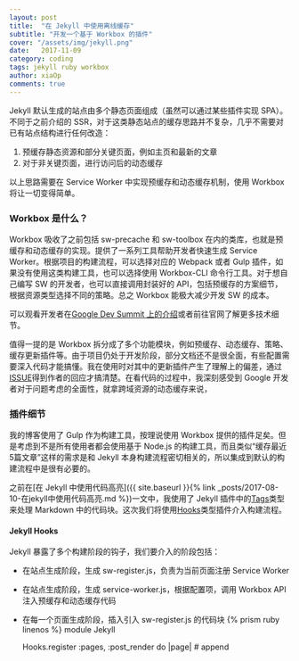 ```yaml
---
layout: post
title:  "在 Jekyll 中使用离线缓存"
subtitle: "开发一个基于 Workbox 的插件"
cover: "/assets/img/jekyll.png"
date:   2017-11-09
category: coding
tags: jekyll ruby workbox
author: xiaOp
comments: true
---
```


Jekyll 默认生成的站点由多个静态页面组成（虽然可以通过某些插件实现 SPA）。不同于之前介绍的 SSR，对于这类静态站点的缓存思路并不复杂，几乎不需要对已有站点结构进行任何改造：
1. 预缓存静态资源和部分关键页面，例如主页和最新的文章
2. 对于非关键页面，进行访问后的动态缓存

以上思路需要在 Service Worker 中实现预缓存和动态缓存机制，使用 Workbox 将让一切变得简单。

### Workbox 是什么？

Workbox 吸收了之前包括 sw-precache 和 sw-toolbox 在内的类库，也就是预缓存和动态缓存的实现。提供了一系列工具帮助开发者快速生成 Service Worker。根据项目的构建流程，可以选择对应的 Webpack 或者 Gulp 插件，如果没有使用这类构建工具，也可以选择使用 Workbox-CLI 命令行工具。对于想自己编写 SW 的开发者，也可以直接调用封装好的 API，包括预缓存的方案细节，根据资源类型选择不同的策略。总之 Workbox 能极大减少开发 SW 的成本。

可以观看开发者在[Google Dev Summit 上的介绍](https://www.youtube.com/watch?v=DtuJ55tmjps)或者前往官网了解更多技术细节。

值得一提的是 Workbox 拆分成了多个功能模块，例如预缓存、动态缓存、策略、缓存更新插件等。由于项目仍处于开发阶段，部分文档还不是很全面，有些配置需要深入代码才能搞懂。我在使用时对其中的更新插件产生了理解上的偏差，通过[ISSUE](https://github.com/GoogleChrome/workbox/issues/1001)得到作者的回应才搞清楚。在看代码的过程中，我深刻感受到 Google 开发者对于问题考虑的全面性，就拿跨域资源的动态缓存来说，

### 插件细节

我的博客使用了 Gulp 作为构建工具，按理说使用 Workbox 提供的插件足矣。但是考虑到不是所有使用者都会使用基于 Node.js 的构建工具，而且类似“缓存最近5篇文章”这样的需求是和 Jekyll 本身构建流程密切相关的，所以集成到默认的构建流程中是很有必要的。

之前在[在 Jekyll 中使用代码高亮]({{ site.baseurl }}{% link _posts/2017-08-10-在jekyll中使用代码高亮.md %})一文中，我使用了 Jekyll 插件中的[Tags](https://jekyllrb.com/docs/plugins/#tags)类型来处理 Markdown 中的代码块。这次我们将使用[Hooks](https://jekyllrb.com/docs/plugins/#hooks)类型插件介入构建流程。

#### Jekyll Hooks

Jekyll 暴露了多个构建阶段的钩子，我们要介入的阶段包括：
* 在站点生成阶段，生成 sw-register.js，负责为当前页面注册 Service Worker
* 在站点生成阶段，生成 service-worker.js，根据配置项，调用 Workbox API 注入预缓存和动态缓存代码
* 在每一个页面生成阶段，插入引入 sw-register.js 的代码块
{% prism ruby linenos %}
module Jekyll

    Hooks.register :pages, :post_render do |page|
        # append <script> for sw-register.js in <body>
        SWHelper.insert_sw_register_into_body(page)
    end

    Hooks.register :documents, :post_render do |document|
        # append <script> for sw-register.js in <body>
        SWHelper.insert_sw_register_into_body(document)
    end

    Hooks.register :site, :post_write do |site|
        pwa_config = site.config['pwa'] || {}
        sw_helper = SWHelper.new(site, pwa_config)

        sw_helper.write_sw_register()
        sw_helper.generate_workbox_precache()
        sw_helper.write_sw()
    end

end
{% endprism %}

这里有一个问题，为什么要额外生成一个 sw-register.js 负责注册 Service Worker 呢？
在页面中，我们会加上时间戳类似`sw-register.js?v= new Date()`保证浏览器不会对`sw-register.js`进行缓存。而`sw-register.js`中注册`service-worker.js`时，会加上构建版本号保证`service-worker.js`的更新。
更多详细细节可以参考之前同事写的[如何优雅注册 SW](https://zhuanlan.zhihu.com/p/28161855)这篇文章。

#### 预缓存资源的注入

首先根据配置项中的 glob 过滤出要缓存的资源，这一点通过标准库`Dir.glob`就能完成：
{% prism ruby linenos %}
# find precache files with glob
precache_files = []
patterns.each do |pattern|
    Dir.glob(File.join(directory, pattern)) do |filepath|
        precache_files.push(filepath)
    end
end
precache_files = precache_files.uniq
{% endprism %}

然后我们可以加上最近 N 篇文章，由于`.md`文件最终会生成`.html`页面，我们需要同时记录下`url`和`path`。要注意，最终添加进预缓存列表的是`url`，而`path`是根据文件内容生成版本号时用到的。
{% prism ruby linenos %}
# precache recent n posts
posts_path_url_map = {}
if recent_posts_num
    precache_files.concat(
        @site.posts.docs
            .reverse.take(recent_posts_num)
            .map do |post|
                posts_path_url_map[post.path] = post.url
                post.path
            end
    )
end
{% endprism %}

最后就是关键的步骤了，我们需要根据静态资源的内容生成 md5 版本号，这样能够保证每次 Service Worker 安装时，只会请求发生变动的新资源并缓存，同时清理掉已经不在列表中的旧资源。
{% prism ruby linenos %}
# generate md5 for each precache file
md5 = Digest::MD5.new
precache_files.each do |filepath|
    md5.reset
    md5 << File.read(filepath)
    if posts_path_url_map[filepath]
        url = posts_path_url_map[filepath]
    else
        url = filepath.sub(@site.dest, '')
    end
    @precache_list.push({
        url: @site.baseurl + url,
        revision: md5.hexdigest
    })
end
{% endprism %}

这样我们就完成了预缓存列表的创建，由于符合`Workbox.precache`的参数要求，我们直接把列表序列化作为参数传入就行了，在运行时 Workbox 会完成请求资源，清理缓存的工作。
{% prism ruby linenos %}
# generate precache list
precache_list_str = @precache_list.map do |precache_item|
    precache_item.to_json
end
.join(",")

# insert into precache function
<<-SCRIPT
    workboxSW.precache([#{precache_list_str}]);
SCRIPT
{% endprism %}

动态缓存也是根据配置项，调用`workboxSW.router.registerRoute`，这里就不再赘述了。

#### 使用 RubyGem 发布

说起来这是我第一次发布一个 RubyGem，不过按照文档说明就行了。gemspec 类似 npm 中的 package.json，虽然按照出现的时间顺序应该是反过来。Ruby 中有很多东西都被其他语言借鉴，我记得以前类似 Hibernate 这样的 ORM 都是有参考 RoR 中的 ActiveRecord。里面大部分字段都很熟悉，甚至和 package.json 都是一致的，`name` `version` `files`等等。
{% prism ruby linenos %}
# jekyll-pwa-plugin.gemspec

Gem::Specification.new do |s|
  s.name        = 'jekyll-pwa-plugin'
  s.version     = '1.0.0'
  s.date        = '2017-11-09'
  s.summary     = "PWA support for Jekyll."
  s.description = "This plugin provides PWA support for Jekyll. Generate a service worker and provides precache with Google Workbox."
  s.authors     = ["Pan Yuqi"]
  s.email       = 'pyqiverson@gmail.com'
  s.files       = ["lib/jekyll-pwa-plugin.rb", "lib/vendor/broadcast-channel-polyfill.js", "lib/vendor/workbox-sw.prod.v2.1.1.js"]
  s.homepage    =
    'https://github.com/lavas-project/jekyll-pwa'
  s.license       = 'MIT'
end
{% endprism %}

在发布之前当然要先做好测试工作，我是直接把写好的插件放在项目`/_plugins`下，确认本地可以正常使用。

### 后续优化

目前至少有三点可以优化：
1. 提供一个离线页面，当用户离线访问不在缓存中的页面时展示
2. 目前的 Service Worker 根据配置自动生成，可以支持用户传入自定义的模板，使用占位符的方式注入预缓存和动态缓存内容，这样更加灵活
3. 开发模式下禁用缓存，不然在写作过程中使用 browser-sync 之类自动刷新的功能就无效了

[插件项目地址](https://github.com/lavas-project/jekyll-pwa)
